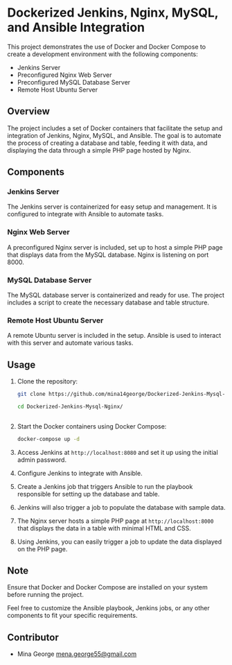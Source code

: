 # Dockerized Jenkins, Nginx, MySQL, and Ansible Integration

This project demonstrates the use of Docker and Docker Compose to create a development environment with the following components:

- Jenkins Server
- Preconfigured Nginx Web Server
- Preconfigured MySQL Database Server
- Remote Host Ubuntu Server

## Overview

The project includes a set of Docker containers that facilitate the setup and integration of Jenkins, Nginx, MySQL, and Ansible. The goal is to automate the process of creating a database and table, feeding it with data, and displaying the data through a simple PHP page hosted by Nginx.

## Components

### Jenkins Server

The Jenkins server is containerized for easy setup and management. It is configured to integrate with Ansible to automate tasks.

### Nginx Web Server

A preconfigured Nginx server is included, set up to host a simple PHP page that displays data from the MySQL database. Nginx is listening on port 8000.

### MySQL Database Server

The MySQL database server is containerized and ready for use. The project includes a script to create the necessary database and table structure.

### Remote Host Ubuntu Server

A remote Ubuntu server is included in the setup. Ansible is used to interact with this server and automate various tasks.

## Usage

1. Clone the repository:

   ```bash
   git clone https://github.com/mina14george/Dockerized-Jenkins-Mysql-Nginx.git
   
   cd Dockerized-Jenkins-Mysql-Nginx/
	  
   ```

2. Start the Docker containers using Docker Compose:

   ```bash
   docker-compose up -d
   ```

3. Access Jenkins at `http://localhost:8080` and set it up using the initial admin password.

4. Configure Jenkins to integrate with Ansible.

5. Create a Jenkins job that triggers Ansible to run the playbook responsible for setting up the database and table.

6. Jenkins will also trigger a job to populate the database with sample data.

7. The Nginx server hosts a simple PHP page at `http://localhost:8000` that displays the data in a table with minimal HTML and CSS.

8. Using Jenkins, you can easily trigger a job to update the data displayed on the PHP page.

## Note

Ensure that Docker and Docker Compose are installed on your system before running the project.

Feel free to customize the Ansible playbook, Jenkins jobs, or any other components to fit your specific requirements.

## Contributor

- Mina George <mena.george55@gmail.com>
